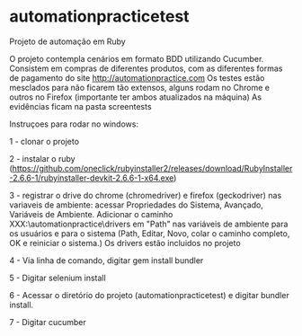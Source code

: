 # automationpracticetest

Projeto de automação em Ruby

O projeto contempla cenários em formato BDD utilizando Cucumber. Consistem em compras de diferentes produtos, com as diferentes formas de pagamento do site http://automationpractice.com
Os testes estão mesclados para não ficarem tão extensos, alguns rodam no Chrome e outros no Firefox (importante ter ambos atualizados na máquina)
As evidências ficam na pasta screentests


Instruçoes para rodar no windows:

1 - clonar o projeto 

2 - instalar o ruby (https://github.com/oneclick/rubyinstaller2/releases/download/RubyInstaller-2.6.6-1/rubyinstaller-devkit-2.6.6-1-x64.exe)

3 - registrar o drive do chrome (chromedriver) e firefox (geckodriver) nas variaveis de ambiente: acessar Propriedades do Sistema, Avançado, Variáveis de Ambiente. 
Adicionar o caminho XXX:\automationpractice\drivers em "Path" nas variáveis de ambiente para os usuários e para o sistema (Path, Editar, Novo, colar o caminho completo, OK e reiniciar o sistema.) Os drivers estão incluidos no projeto

4 - Via linha de comando, digitar gem install bundler

5 - Digitar selenium install

6 - Acessar o diretório do projeto (automationpracticetest) e digitar bundler install. 

7 - Digitar cucumber
